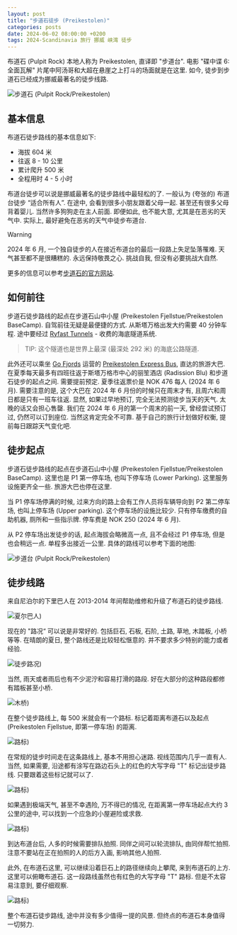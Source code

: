 ```yaml
---
layout: post
title: "步道石徒步 (Preikestolen)"
categories: posts
date: 2024-06-02 08:00:00 +0200
tags: 2024-Scandinavia 旅行 挪威 峡湾 徒步
---
```


布道石 (Pulpit Rock) 本地人称为 Preikestolen, 直译即 "步道台". 电影 "碟中谍 6: 全面瓦解" 片尾中阿汤哥和大超在悬崖之上打斗的场面就是在这里. 如今, 徒步到步道石已经成为挪威最著名的徒步线路.

![步道石 (Pulpit Rock/Preikestolen)](/assets/images/2024/scandinavia/preikestolen/preikestolen.jpeg)


## 基本信息

布道石徒步路线的基本信息如下:

* 海拔 604 米
* 往返 8 - 10 公里
* 累计爬升 500 米
* 全程用时 4 - 5 小时

布道台徒步可以说是挪威最著名的徒步路线中最轻松的了. 一般认为 (夸张的) 布道台徒步 “适合所有人”. 在途中, 会看到很多小朋友跟着父母一起. 甚至还有很多父母背着婴儿. 当然许多狗狗走在主人前面. 即便如此, 也不能大意, 尤其是在恶劣的天气中. 实际上, 最好避免在恶劣的天气中徒步布道台.

>[!WARNING]
> 2024 年 6 月, 一个独自徒步的人在接近布道台的最后一段路上失足坠落罹难. 天气甚至都不是很糟糕的. 永远保持敬畏之心. 挑战自我, 但没有必要挑战大自然.

更多的信息可以参考[步道石的官方网站](https://preikestolen365.com/).

## 如何前往

步道石徒步路线的起点在步道石山中小屋 (Preikestolen Fjellstue/Preikestolen BaseCamp). 自驾前往无疑是最便捷的方式. 从斯塔万格出发大约需要 40 分钟车程. 途中要经过 [Ryfast Tunnels]((https://ferde.no/en/toll-stations-and-prices/ryfast)) - 收费的海底隧道系统.

> TIP: 这个隧道也是世界上最深 (最深处 292 米) 的海底公路隧道.

此外还可以乘坐 [Go Fjords](https://gofjords.com/) 运营的 [Preikestolen Express Bus](https://gofjords.com/experiences/hiking/stavanger/preikestolen-express-bus-round-trip/), 直达的旅游大巴. 在夏季每天最多有四班往返于斯塔万格市中心的丽笙酒店 (Radission Blu) 和步道石徒步的起点之间. 需要提前预定. 夏季往返票价是 NOK 476 每人 (2024 年 6 月). 需要注意的是, 这个大巴在 2024 年 6 月份的时候只在周末才有, 且周六和周日都是只有一班车往返. 显然, 如果过早地预订, 完全无法预测徒步当天的天气. 太晚的话又会担心售罄. 我们在 2024 年 6 月的第一个周末的前一天, 曾经尝试预订过, 仍然可以订到座位. 当然这肯定完全不可靠. 基于自己的旅行计划做好权衡, 提前每日跟踪天气变化吧.

## 徒步起点

步道石徒步路线的起点在步道石山中小屋 (Preikestolen Fjellstue/Preikestolen BaseCamp). 这里也是 P1 第一停车场, 也叫下停车场 (Lower Parking). 这里服务设施更齐全一些. 旅游大巴也停在这里.

当 P1 停车场停满的时候, 过来方向的路上会有工作人员将车辆导向到 P2 第二停车场, 也叫上停车场 (Upper parking). 这个停车场的设施比较少. 只有停车缴费的自助机器, 厕所和一些指示牌. 停车费是 NOK 250 (2024 年 6 月).

从 P2 停车场出发徒步的话, 起点海拔会略微高一点, 且不会经过 P1 停车场, 但是也会稍远一点. 单程多出接近一公里. 具体的路线可以参考下面的地图:

![步道台 (Pulpit Rock/Preikestolen)](/assets/images/2024/scandinavia/preikestolen/trail-map.jpg)


## 徒步线路

来自尼泊尔的下里巴人在 2013-2014 年间帮助维修和升级了布道石的徒步路线.

![夏尔巴人)](/assets/images/2024/scandinavia/preikestolen/sherpas.jpeg)

现在的 "路况“ 可以说是非常好的. 包括巨石, 石板, 石阶, 土路, 草地, 木踏板, 小桥等等. 在晴朗的夏日, 整个路线还是比较轻松惬意的. 并不要求多少特别的能力或者经验.

![徒步路况)](/assets/images/2024/scandinavia/preikestolen/trail-condition.jpeg)

当然, 雨天或者雨后也有不少泥泞和容易打滑的路段. 好在大部分的这种路段都修有踏板甚至小桥. 

![木桥)](/assets/images/2024/scandinavia/preikestolen/bridge.jpeg)

在整个徒步路线上, 每 500 米就会有一个路标. 标记着距离布道石以及起点 (Preikestolen Fjellstue, 即第一停车场) 的距离.

![路标)](/assets/images/2024/scandinavia/preikestolen/trail-sign.jpeg)

在常规的徒步时间走在这条路线上, 基本不用担心迷路. 视线范围内几乎一直有人. 当然, 如果需要, 沿途都有涂写在路边石头上的红色的大写字母 "T" 标记出徒步路线. 只要跟着这些标记就可以了.

![路标)](/assets/images/2024/scandinavia/preikestolen/trail-marker.jpeg)

如果遇到极端天气, 甚至不幸遇险, 万不得已的情况, 在距离第一停车场起点大约 3 公里的途中, 可以找到一个应急的小屋避险或求救.

![路标)](/assets/images/2024/scandinavia/preikestolen/shelter.jpeg)

到达布道台后, 人多的时候需要排队拍照. 同伴之间可以轮流排队, 由同伴帮忙拍照. 注意不要站在正在拍照的人的后方入画, 影响其他人拍照. 

此外, 在布道石这里, 可以继续沿着巨石上的路径继续向上攀爬, 来到布道石的上方. 这里可以俯瞰布道石. 这一段路线虽然也有红色的大写字母 "T" 路标. 但是不太容易注意到, 要仔细观察. 

![路标)](/assets/images/2024/scandinavia/preikestolen/above-preikenstolen.jpeg)

整个布道石徒步路线, 途中并没有多少值得一提的风景. 但终点的布道石本身值得一切努力. 